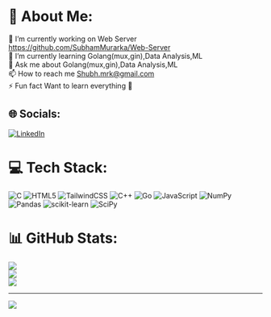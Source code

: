 # 💫 About Me:
🔭 I’m currently working on Web Server https://github.com/SubhamMurarka/Web-Server<br>🌱 I’m currently learning      Golang(mux,gin),Data Analysis,ML<br>💬 Ask me about                    Golang(mux,gin),Data Analysis,ML<br>📫 How to reach me              Shubh.mrk@gmail.com<br>⚡ Fun fact                               Want to learn everything 🤷


## 🌐 Socials:
[![LinkedIn](https://img.shields.io/badge/LinkedIn-%230077B5.svg?logo=linkedin&logoColor=white)](https://linkedin.com/in/ShubhamMurarka) 

# 💻 Tech Stack:
![C](https://img.shields.io/badge/c-%2300599C.svg?style=for-the-badge&logo=c&logoColor=white) ![HTML5](https://img.shields.io/badge/html5-%23E34F26.svg?style=for-the-badge&logo=html5&logoColor=white) ![TailwindCSS](https://img.shields.io/badge/tailwindcss-%2338B2AC.svg?style=for-the-badge&logo=tailwind-css&logoColor=white) ![C++](https://img.shields.io/badge/c++-%2300599C.svg?style=for-the-badge&logo=c%2B%2B&logoColor=white) ![Go](https://img.shields.io/badge/go-%2300ADD8.svg?style=for-the-badge&logo=go&logoColor=white) ![JavaScript](https://img.shields.io/badge/javascript-%23323330.svg?style=for-the-badge&logo=javascript&logoColor=%23F7DF1E) ![NumPy](https://img.shields.io/badge/numpy-%23013243.svg?style=for-the-badge&logo=numpy&logoColor=white) ![Pandas](https://img.shields.io/badge/pandas-%23150458.svg?style=for-the-badge&logo=pandas&logoColor=white) ![scikit-learn](https://img.shields.io/badge/scikit--learn-%23F7931E.svg?style=for-the-badge&logo=scikit-learn&logoColor=white) ![SciPy](https://img.shields.io/badge/SciPy-%230C55A5.svg?style=for-the-badge&logo=scipy&logoColor=%white)
# 📊 GitHub Stats:
![](https://github-readme-stats.vercel.app/api?username=ShubhamMurarka&theme=swift&hide_border=false&include_all_commits=false&count_private=false)<br/>
![](https://github-readme-streak-stats.herokuapp.com/?user=ShubhamMurarka&theme=swift&hide_border=false)<br/>
![](https://github-readme-stats.vercel.app/api/top-langs/?username=ShubhamMurarka&theme=swift&hide_border=false&include_all_commits=false&count_private=false&layout=compact)

---
[![](https://visitcount.itsvg.in/api?id=ShubhamMurarka&icon=0&color=0)](https://visitcount.itsvg.in)

<!-- Proudly created with GPRM ( https://gprm.itsvg.in ) -->
